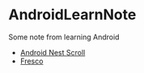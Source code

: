 # AndroidLearnNote
Some note from learning Android

* [Android Nest Scroll](nestscroll/NestScrollNote.md)
* [Fresco](fresco/FrescoNote.md)
